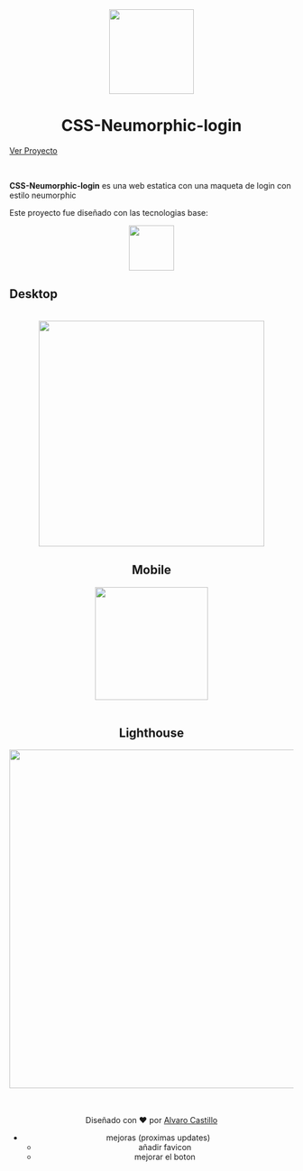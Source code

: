 <div align="center">
<img width="150px"  src="https://image.flaticon.com/icons/png/512/2138/2138147.png" />

<br>

# CSS-Neumorphic-login

</div>


[Ver Proyecto](https://mrbanano.github.io/CSS-Neumorphic-login/?)

<br>

**CSS-Neumorphic-login** es una web estatica con una maqueta de login con estilo neumorphic

Este proyecto fue diseñado con las tecnologias base:
<div align="center">
<a href="https://github.com/Mrbanano"><img src="https://i.postimg.cc/fT7JqqM3/blanco2.png" height="80"></a>

</div>


## Desktop

<div align="center" >

<br>
<img width="400px" src="https://i.postimg.cc/vHrLxJgH/Captura-web-29-7-2021-122838-mrbanano-github-io.jpg" />

</div>
<div align="center" >



## Mobile


<div align="center" >
<img width="200px" src="https://i.postimg.cc/gkH823Qx/Captura-web-29-7-2021-122320-mrbanano-github-io.jpg" />
</div>
<br>




## Lighthouse

<div align="center" >

<img width="600px" src="https://i.postimg.cc/6QGvf620/codypage.png" />

</div>
<br>
<br>


<div align="center">

Diseñado con ♥️ por [Alvaro Castillo](https://www.linkedin.com/in/alvaro-castillo-c/)

<div>








- mejoras (proximas updates)
  - añadir favicon
  - mejorar el boton





